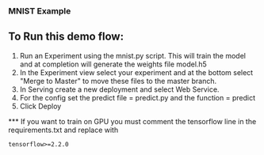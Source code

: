 ### MNIST Example

## To Run this demo flow: 

  1. Run an Experiment using the mnist.py script. This will train the model and at completion will generate the weights file model.h5 
  2. In the Experiment view select your experiment and at the bottom select "Merge to Master" to move these files to the master branch. 
  3. In Serving create a new deployment and select Web Service. 
  4. For the config set the predict file = predict.py and the function = predict
  5. Click Deploy 


*** If you want to train on GPU you must comment the tensorflow line in the requirements.txt and replace with 

    tensorflow>=2.2.0
    
    
